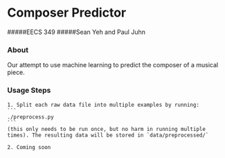 # Composer Predictor
#####EECS 349
#####Sean Yeh and Paul Juhn

### About
Our attempt to use machine learning to predict the composer of a musical piece.

### Usage Steps
    1. Split each raw data file into multiple examples by running:
    ```
    ./preprocess.py
    ```
    (this only needs to be run once, but no harm in running multiple times). The resulting data will be stored in `data/preprocessed/`

    2. Coming soon

